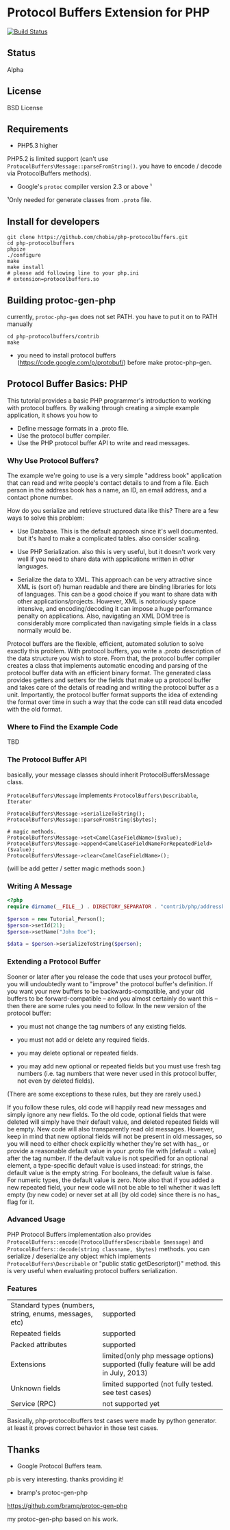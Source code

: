 Protocol Buffers Extension for PHP
==================================

[![Build Status](https://secure.travis-ci.org/chobie/php-protocolbuffers.png)](http://travis-ci.org/chobie/php-protocolbuffers)

## Status

Alpha

## License

BSD License

## Requirements

* PHP5.3 higher

PHP5.2 is limited support (can't use `ProtocolBuffers\Message::parseFromString()`. you have to encode / decode via ProtocolBuffers methods).

* Google's `protoc` compiler version 2.3 or above ¹

 ¹Only needed for generate classes from `.proto` file.


## Install for developers

    git clone https://github.com/chobie/php-protocolbuffers.git
    cd php-protocolbuffers
    phpize
    ./configure
    make
    make install
    # please add following line to your php.ini
    # extension=protocolbuffers.so

## Building protoc-gen-php

currently, `protoc-php-gen` does not set PATH. you have to put it on to PATH manually

    cd php-protocolbuffers/contrib
    make

* you need to install protocol buffers (https://code.google.com/p/protobuf/)  before make protoc-php-gen.

## Protocol Buffer Basics: PHP

This tutorial provides a basic PHP programmer's introduction to working with protocol buffers. By walking through creating a simple example application, it shows you how to

* Define message formats in a .proto file.
* Use the protocol buffer compiler.
* Use the PHP protocol buffer API to write and read messages.

### Why Use Protocol Buffers?

The example we're going to use is a very simple "address book" application that can read and write people's contact details to and from a file. Each person in the address book has a name, an ID, an email address, and a contact phone number.

How do you serialize and retrieve structured data like this? There are a few ways to solve this problem:

* Use Database. This is the default approach since it's well documented. but it's hard to make a complicated tables. also consider scaling.

* Use PHP Serialization. also this is very useful, but it doesn't work very well if you need to share data with applications written in other languages.

* Serialize the data to XML. This approach can be very attractive since XML is (sort of) human readable and there are binding libraries for lots of languages. This can be a good choice if you want to share data with other applications/projects. However, XML is notoriously space intensive, and encoding/decoding it can impose a huge performance penalty on applications. Also, navigating an XML DOM tree is considerably more complicated than navigating simple fields in a class normally would be.

Protocol buffers are the flexible, efficient, automated solution to solve exactly this problem. With protocol buffers, you write a .proto description of the data structure you wish to store. From that, the protocol buffer compiler creates a class that implements automatic encoding and parsing of the protocol buffer data with an efficient binary format. The generated class provides getters and setters for the fields that make up a protocol buffer and takes care of the details of reading and writing the protocol buffer as a unit. Importantly, the protocol buffer format supports the idea of extending the format over time in such a way that the code can still read data encoded with the old format.

### Where to Find the Example Code

TBD

### The Protocol Buffer API

basically, your message classes should inherit ProtocolBuffersMessage class.

`ProtocolBuffers\Message` implements `ProtocolBuffers\Describable`, `Iterator`

````
ProtocolBuffers\Message->serializeToString();
ProtocolBuffers\Message::parseFromString($bytes);

# magic methods.
ProtocolBuffers\Message->set<CamelCaseFieldName>($value);
ProtocolBuffers\Message->append<CamelCaseFieldNameForRepeatedField>($value);
ProtocolBuffers\Message->clear<CamelCaseFieldName>();
````

(will be add getter / setter magic methods soon.)

### Writing A Message

````php
<?php
require dirname(__FILE__) . DIRECTORY_SEPARATOR . "contrib/php/addressbook.proto.php";

$person = new Tutorial_Person();
$person->setId(21);
$person->setName("John Doe");

$data = $person->serializeToString($person);
````

### Extending a Protocol Buffer

Sooner or later after you release the code that uses your protocol buffer, you will undoubtedly want to "improve" the protocol buffer's definition. If you want your new buffers to be backwards-compatible, and your old buffers to be forward-compatible – and you almost certainly do want this – then there are some rules you need to follow. In the new version of the protocol buffer:

* you must not change the tag numbers of any existing fields.

* you must not add or delete any required fields.

* you may delete optional or repeated fields.

* you may add new optional or repeated fields but you must use fresh tag numbers (i.e. tag numbers that were never used in this protocol buffer, not even by deleted fields).


(There are some exceptions to these rules, but they are rarely used.)

If you follow these rules, old code will happily read new messages and simply ignore any new fields. To the old code, optional fields that were deleted will simply have their default value, and deleted repeated fields will be empty. New code will also transparently read old messages. However, keep in mind that new optional fields will not be present in old messages, so you will need to either check explicitly whether they're set with has_, or provide a reasonable default value in your .proto file with [default = value] after the tag number. If the default value is not specified for an optional element, a type-specific default value is used instead: for strings, the default value is the empty string. For booleans, the default value is false. For numeric types, the default value is zero. Note also that if you added a new repeated field, your new code will not be able to tell whether it was left empty (by new code) or never set at all (by old code) since there is no has_ flag for it.


### Advanced Usage

PHP Protocol Buffers implementation also provides `ProtocolBuffers::encode(ProtocolBuffersDescribable $message)` and `ProtocolBuffers::decode(string classname, $bytes)` methods.
you can serialize / deserialize any object which implements `ProtocolBuffers\Describable` or "public static getDescriptor()" method. this is very useful when
evaluating protocol buffers serialization.


### Features

<table>
  <tr>
    <td>Standard types (numbers, string, enums, messages, etc)</td><td>supported</td>
  </tr>
  <tr>
    <td>Repeated fields</td><td>supported</td>
  </tr>
  <tr>
    <td>Packed attributes</td><td>supported</td>
  </tr>
  <tr>
    <td>Extensions</td><td>limited(only php message options) supported (fully feature will be add in July, 2013)</td>
  </tr>
  <tr>
    <td>Unknown fields</td><td>limited supported (not fully tested. see test cases)</td>
  </tr>
  <tr>
    <td>Service (RPC)</td><td>not supported yet</td>
  </tr>
</table>

Basically, php-protocolbuffers test cases were made by python generator.
at least it proves correct behavior in those test cases.

## Thanks

- Google Protocol Buffers team.

pb is very interesting. thanks providing it!

- bramp's protoc-gen-php

https://github.com/bramp/protoc-gen-php

my protoc-gen-php based on his work.
